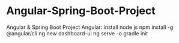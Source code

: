 # Angular-Spring-Boot-Project
Angular &amp; Spring Boot Project
Angular:
install node js
npm install -g @angular/cli
ng new dashboard-ui
ng serve -o
gradle init

